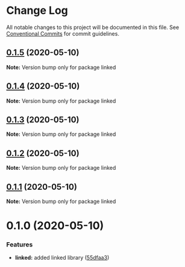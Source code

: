 # Change Log

All notable changes to this project will be documented in this file.
See [Conventional Commits](https://conventionalcommits.org) for commit guidelines.

## [0.1.5](https://github.com/vgrados2/angular-mono/compare/linked@0.1.4...linked@0.1.5) (2020-05-10)

**Note:** Version bump only for package linked





## [0.1.4](https://github.com/vgrados2/angular-mono/compare/linked@0.1.3...linked@0.1.4) (2020-05-10)

**Note:** Version bump only for package linked





## [0.1.3](https://github.com/vgrados2/angular-mono/compare/linked@0.1.2...linked@0.1.3) (2020-05-10)

**Note:** Version bump only for package linked





## [0.1.2](https://github.com/vgrados2/angular-mono/compare/linked@0.1.1...linked@0.1.2) (2020-05-10)

**Note:** Version bump only for package linked





## [0.1.1](https://github.com/vgrados2/angular-mono/compare/linked@0.1.0...linked@0.1.1) (2020-05-10)

**Note:** Version bump only for package linked





# 0.1.0 (2020-05-10)


### Features

* **linked:** added linked library ([55dfaa3](https://github.com/vgrados2/angular-mono/commit/55dfaa3))
